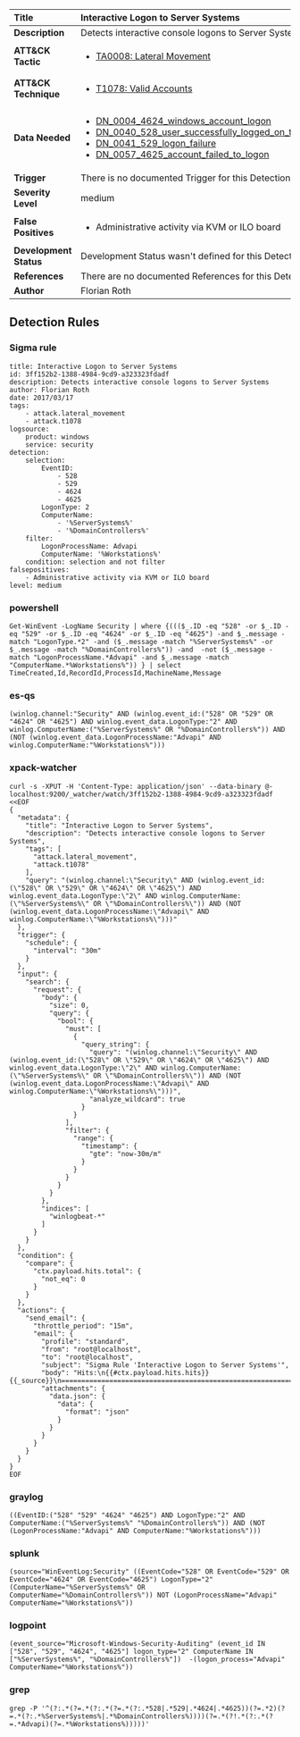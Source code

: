 | Title                    | Interactive Logon to Server Systems       |
|:-------------------------|:------------------|
| **Description**          | Detects interactive console logons to Server Systems |
| **ATT&amp;CK Tactic**    |  <ul><li>[TA0008: Lateral Movement](https://attack.mitre.org/tactics/TA0008)</li></ul>  |
| **ATT&amp;CK Technique** | <ul><li>[T1078: Valid Accounts](https://attack.mitre.org/techniques/T1078)</li></ul>  |
| **Data Needed**          | <ul><li>[DN_0004_4624_windows_account_logon](../Data_Needed/DN_0004_4624_windows_account_logon.md)</li><li>[DN_0040_528_user_successfully_logged_on_to_a_computer](../Data_Needed/DN_0040_528_user_successfully_logged_on_to_a_computer.md)</li><li>[DN_0041_529_logon_failure](../Data_Needed/DN_0041_529_logon_failure.md)</li><li>[DN_0057_4625_account_failed_to_logon](../Data_Needed/DN_0057_4625_account_failed_to_logon.md)</li></ul>  |
| **Trigger**              |  There is no documented Trigger for this Detection Rule yet  |
| **Severity Level**       | medium |
| **False Positives**      | <ul><li>Administrative activity via KVM or ILO board</li></ul>  |
| **Development Status**   |  Development Status wasn't defined for this Detection Rule yet  |
| **References**           |  There are no documented References for this Detection Rule yet  |
| **Author**               | Florian Roth |


## Detection Rules

### Sigma rule

```
title: Interactive Logon to Server Systems
id: 3ff152b2-1388-4984-9cd9-a323323fdadf
description: Detects interactive console logons to Server Systems
author: Florian Roth
date: 2017/03/17
tags:
    - attack.lateral_movement
    - attack.t1078
logsource:
    product: windows
    service: security
detection:
    selection:
        EventID:
            - 528
            - 529
            - 4624
            - 4625
        LogonType: 2
        ComputerName:
            - '%ServerSystems%'
            - '%DomainControllers%'
    filter:
        LogonProcessName: Advapi
        ComputerName: '%Workstations%'
    condition: selection and not filter
falsepositives:
    - Administrative activity via KVM or ILO board
level: medium

```





### powershell
    
```
Get-WinEvent -LogName Security | where {((($_.ID -eq "528" -or $_.ID -eq "529" -or $_.ID -eq "4624" -or $_.ID -eq "4625") -and $_.message -match "LogonType.*2" -and ($_.message -match "%ServerSystems%" -or $_.message -match "%DomainControllers%")) -and  -not ($_.message -match "LogonProcessName.*Advapi" -and $_.message -match "ComputerName.*%Workstations%")) } | select TimeCreated,Id,RecordId,ProcessId,MachineName,Message
```


### es-qs
    
```
(winlog.channel:"Security" AND (winlog.event_id:("528" OR "529" OR "4624" OR "4625") AND winlog.event_data.LogonType:"2" AND winlog.ComputerName:("%ServerSystems%" OR "%DomainControllers%")) AND (NOT (winlog.event_data.LogonProcessName:"Advapi" AND winlog.ComputerName:"%Workstations%")))
```


### xpack-watcher
    
```
curl -s -XPUT -H 'Content-Type: application/json' --data-binary @- localhost:9200/_watcher/watch/3ff152b2-1388-4984-9cd9-a323323fdadf <<EOF
{
  "metadata": {
    "title": "Interactive Logon to Server Systems",
    "description": "Detects interactive console logons to Server Systems",
    "tags": [
      "attack.lateral_movement",
      "attack.t1078"
    ],
    "query": "(winlog.channel:\"Security\" AND (winlog.event_id:(\"528\" OR \"529\" OR \"4624\" OR \"4625\") AND winlog.event_data.LogonType:\"2\" AND winlog.ComputerName:(\"%ServerSystems%\" OR \"%DomainControllers%\")) AND (NOT (winlog.event_data.LogonProcessName:\"Advapi\" AND winlog.ComputerName:\"%Workstations%\")))"
  },
  "trigger": {
    "schedule": {
      "interval": "30m"
    }
  },
  "input": {
    "search": {
      "request": {
        "body": {
          "size": 0,
          "query": {
            "bool": {
              "must": [
                {
                  "query_string": {
                    "query": "(winlog.channel:\"Security\" AND (winlog.event_id:(\"528\" OR \"529\" OR \"4624\" OR \"4625\") AND winlog.event_data.LogonType:\"2\" AND winlog.ComputerName:(\"%ServerSystems%\" OR \"%DomainControllers%\")) AND (NOT (winlog.event_data.LogonProcessName:\"Advapi\" AND winlog.ComputerName:\"%Workstations%\")))",
                    "analyze_wildcard": true
                  }
                }
              ],
              "filter": {
                "range": {
                  "timestamp": {
                    "gte": "now-30m/m"
                  }
                }
              }
            }
          }
        },
        "indices": [
          "winlogbeat-*"
        ]
      }
    }
  },
  "condition": {
    "compare": {
      "ctx.payload.hits.total": {
        "not_eq": 0
      }
    }
  },
  "actions": {
    "send_email": {
      "throttle_period": "15m",
      "email": {
        "profile": "standard",
        "from": "root@localhost",
        "to": "root@localhost",
        "subject": "Sigma Rule 'Interactive Logon to Server Systems'",
        "body": "Hits:\n{{#ctx.payload.hits.hits}}{{_source}}\n================================================================================\n{{/ctx.payload.hits.hits}}",
        "attachments": {
          "data.json": {
            "data": {
              "format": "json"
            }
          }
        }
      }
    }
  }
}
EOF

```


### graylog
    
```
((EventID:("528" "529" "4624" "4625") AND LogonType:"2" AND ComputerName:("%ServerSystems%" "%DomainControllers%")) AND (NOT (LogonProcessName:"Advapi" AND ComputerName:"%Workstations%")))
```


### splunk
    
```
(source="WinEventLog:Security" ((EventCode="528" OR EventCode="529" OR EventCode="4624" OR EventCode="4625") LogonType="2" (ComputerName="%ServerSystems%" OR ComputerName="%DomainControllers%")) NOT (LogonProcessName="Advapi" ComputerName="%Workstations%"))
```


### logpoint
    
```
(event_source="Microsoft-Windows-Security-Auditing" (event_id IN ["528", "529", "4624", "4625"] logon_type="2" ComputerName IN ["%ServerSystems%", "%DomainControllers%"])  -(logon_process="Advapi" ComputerName="%Workstations%"))
```


### grep
    
```
grep -P '^(?:.*(?=.*(?:.*(?=.*(?:.*528|.*529|.*4624|.*4625))(?=.*2)(?=.*(?:.*%ServerSystems%|.*%DomainControllers%))))(?=.*(?!.*(?:.*(?=.*Advapi)(?=.*%Workstations%)))))'
```



